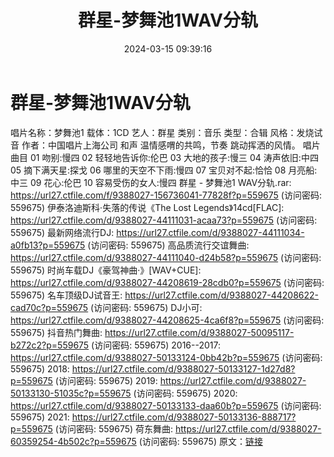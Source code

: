 ﻿---
title: 群星-梦舞池1WAV分轨
date: 2024-03-15 09:39:16
categories: WAV车载音乐、镜像
tags: 华语中文
---
# 群星-梦舞池1WAV分轨

唱片名称：梦舞池1
载体：1CD
艺人：群星
类别：音乐
类型：合辑
风格：发烧试音
作者：中国唱片上海公司
和声 温情感喟的共鸣，节奏 跳动挥洒的风情。
唱片曲目
01 吻别:慢四
02 轻轻地告诉你:伦巴
03 大地的孩子:慢三
04 涛声依旧:中四
05 摘下满天星:探戈
06 哪里的天空不下雨:慢四
07 宝贝对不起:恰恰
08 月亮船:中三
09 花心:伦巴
10 容易受伤的女人:慢四
群星 - 梦舞池1 WAV分轨.rar: https://url27.ctfile.com/f/9388027-156736041-77828f?p=559675
(访问密码: 559675)
伊泰洛迪斯科·失落的传说《The Lost Legends》14cd[FLAC]: https://url27.ctfile.com/d/9388027-44111031-acaa73?p=559675
(访问密码: 559675)
最新网络流行DJ: https://url27.ctfile.com/d/9388027-44111034-a0fb13?p=559675
(访问密码: 559675)
高品质流行交谊舞曲: https://url27.ctfile.com/d/9388027-44111040-d24b58?p=559675
(访问密码: 559675)
时尚车载DJ《豪驾神曲·》[WAV+CUE]: https://url27.ctfile.com/d/9388027-44208619-28cdb0?p=559675
(访问密码: 559675)
名车顶级DJ试音王: https://url27.ctfile.com/d/9388027-44208622-cad70c?p=559675
(访问密码: 559675)
DJ小可: https://url27.ctfile.com/d/9388027-44208625-4ca6f8?p=559675
(访问密码: 559675)
抖音热门舞曲: https://url27.ctfile.com/d/9388027-50095117-b272c2?p=559675
(访问密码: 559675)
2016--2017: https://url27.ctfile.com/d/9388027-50133124-0bb42b?p=559675
(访问密码: 559675)
2018: https://url27.ctfile.com/d/9388027-50133127-1d27d8?p=559675
(访问密码: 559675)
2019: https://url27.ctfile.com/d/9388027-50133130-51035c?p=559675
(访问密码: 559675)
2020: https://url27.ctfile.com/d/9388027-50133133-daa60b?p=559675
(访问密码: 559675)
2021: https://url27.ctfile.com/d/9388027-50133136-888717?p=559675
(访问密码: 559675)
荷东舞曲: https://url27.ctfile.com/d/9388027-60359254-4b502c?p=559675
(访问密码: 559675)
原文：[链接](https://blog.sina.com.cn/s/blog_1647c7e76010314py.html)